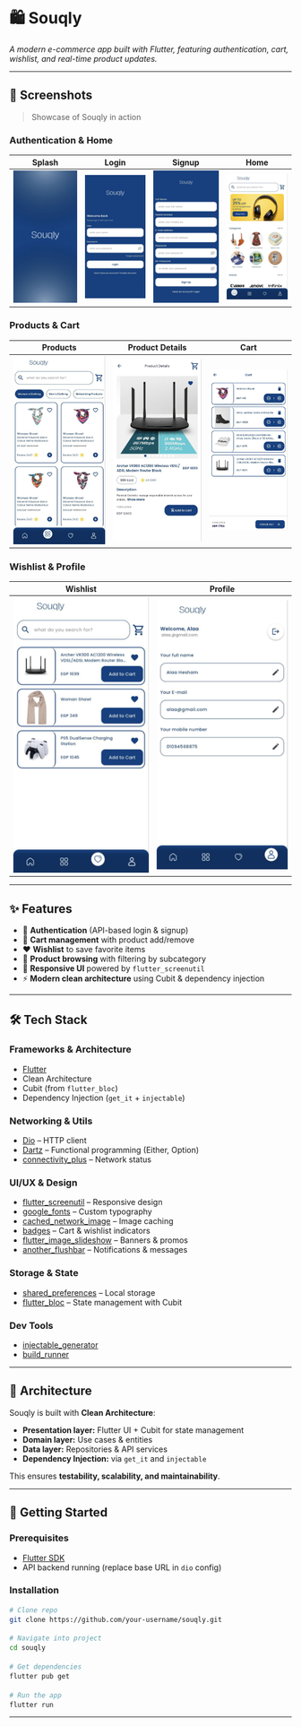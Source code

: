 # 🛍️ Souqly  

*A modern e-commerce app built with Flutter, featuring authentication, cart, wishlist, and real-time product updates.*  

---

## 📸 Screenshots  
> Showcase of Souqly in action  



### Authentication & Home
| Splash | Login | Signup | Home |
|--------|-------|--------|------|
| ![Splash](assets/screenshots/splash.png) | ![Login](assets/screenshots/login.png) | ![Signup](assets/screenshots/signup.png) | ![Home](assets/screenshots/home.png) |

### Products & Cart
| Products | Product Details | Cart |
|----------|-----------------|------|
| ![Products](assets/screenshots/products.png) | ![Details](assets/screenshots/details.png) | ![Cart](assets/screenshots/cart.png) |

### Wishlist & Profile
| Wishlist | Profile |
|----------|---------|
| ![Wishlist](assets/screenshots/wishlist.png) | ![Profile](assets/screenshots/profile.png) |

---

## ✨ Features  
- 🔐 **Authentication** (API-based login & signup)  
- 🛒 **Cart management** with product add/remove  
- ❤️ **Wishlist** to save favorite items  
- 🔎 **Product browsing** with filtering by subcategory  
- 📱 **Responsive UI** powered by `flutter_screenutil`  
- ⚡ **Modern clean architecture** using Cubit & dependency injection  

---

## 🛠️ Tech Stack  

### Frameworks & Architecture
- [Flutter](https://flutter.dev/)  
- Clean Architecture  
- Cubit (from `flutter_bloc`)  
- Dependency Injection (`get_it` + `injectable`)  

### Networking & Utils
- [Dio](https://pub.dev/packages/dio) – HTTP client  
- [Dartz](https://pub.dev/packages/dartz) – Functional programming (Either, Option)  
- [connectivity_plus](https://pub.dev/packages/connectivity_plus) – Network status  

### UI/UX & Design
- [flutter_screenutil](https://pub.dev/packages/flutter_screenutil) – Responsive design  
- [google_fonts](https://pub.dev/packages/google_fonts) – Custom typography  
- [cached_network_image](https://pub.dev/packages/cached_network_image) – Image caching  
- [badges](https://pub.dev/packages/badges) – Cart & wishlist indicators  
- [flutter_image_slideshow](https://pub.dev/packages/flutter_image_slideshow) – Banners & promos  
- [another_flushbar](https://pub.dev/packages/another_flushbar) – Notifications & messages  

### Storage & State
- [shared_preferences](https://pub.dev/packages/shared_preferences) – Local storage  
- [flutter_bloc](https://pub.dev/packages/flutter_bloc) – State management with Cubit  

### Dev Tools
- [injectable_generator](https://pub.dev/packages/injectable_generator)  
- [build_runner](https://pub.dev/packages/build_runner)  

---

## 📐 Architecture  

Souqly is built with **Clean Architecture**:  
- **Presentation layer:** Flutter UI + Cubit for state management  
- **Domain layer:** Use cases & entities  
- **Data layer:** Repositories & API services  
- **Dependency Injection:** via `get_it` and `injectable`  

This ensures **testability, scalability, and maintainability**.  

---

## 🚀 Getting Started  

### Prerequisites
- [Flutter SDK](https://flutter.dev/docs/get-started/install)  
- API backend running (replace base URL in `dio` config)  

### Installation
```bash
# Clone repo
git clone https://github.com/your-username/souqly.git

# Navigate into project
cd souqly

# Get dependencies
flutter pub get

# Run the app
flutter run

```

---


